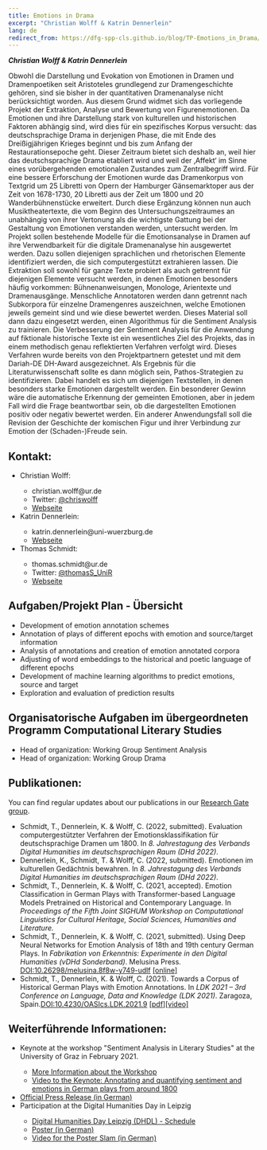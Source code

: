 ```yaml
---
title: Emotions in Drama
excerpt: "Christian Wolff & Katrin Dennerlein"
lang: de
redirect_from: https://dfg-spp-cls.github.io/blog/TP-Emotions_in_Drama/
---
```

***Christian Wolff & Katrin Dennerlein***

Obwohl die Darstellung und Evokation von Emotionen in Dramen und Dramenpoetiken seit Aristoteles grundlegend zur Dramengeschichte gehören, sind sie bisher in der quantitativen Dramenanalyse nicht berücksichtigt worden. Aus diesem Grund widmet sich das vorliegende Projekt der Extraktion, Analyse und Bewertung von Figurenemotionen. Da Emotionen und ihre Darstellung stark von kulturellen und historischen Faktoren abhängig sind, wird dies für ein spezifisches Korpus versucht: das deutschsprachige Drama in derjenigen Phase, die mit  Ende des Dreißigjährigen Krieges beginnt und bis zum Anfang der Restaurationsepoche geht. Dieser Zeitraum bietet sich deshalb an, weil hier das deutschsprachige Drama etabliert wird und weil der ‚Affekt‘ im Sinne eines vorübergehenden emotionalen Zustandes zum Zentralbegriff wird. Für eine bessere Erforschung der Emotionen wurde das Dramenkorpus von Textgrid um 25 Libretti von Opern der Hamburger Gänsemarktoper aus der Zeit von 1678-1730, 20 Libretti aus der Zeit um 1800 und 20 Wanderbühnenstücke erweitert. Durch diese Ergänzung können nun auch Musiktheatertexte, die vom Beginn des Untersuchungszeitraumes an unabhängig von ihrer Vertonung als die wichtigste Gattung bei der Gestaltung von Emotionen verstanden werden, untersucht werden. 
Im Projekt sollen bestehende Modelle für die Emotionsanalyse in Dramen auf ihre Verwendbarkeit für die digitale Dramenanalyse hin ausgewertet werden. Dazu sollen diejenigen sprachlichen und rhetorischen Elemente identifiziert werden, die sich computergestützt extrahieren lassen. Die Extraktion soll sowohl für ganze Texte probiert als auch getrennt für diejenigen Elemente versucht werden, in denen Emotionen besonders häufig vorkommen: Bühnenanweisungen, Monologe, Arientexte und Dramenausgänge. Menschliche Annotatoren werden dann getrennt nach Subkorpora für einzelne Dramengenres auszeichnen, welche Emotionen jeweils gemeint sind und wie diese bewertet werden. Dieses Material soll dann dazu eingesetzt werden, einen Algorithmus für die Sentiment Analysis zu trainieren. Die Verbesserung der Sentiment Analysis für die Anwendung auf fiktionale historische Texte ist ein wesentliches Ziel des Projekts, das in einem methodisch genau reflektierten Verfahren verfolgt wird. Dieses Verfahren wurde bereits von den Projektpartnern getestet und mit dem Dariah-DE DH-Award ausgezeichnet.
Als Ergebnis für die Literaturwissenschaft sollte es dann möglich sein, Pathos-Strategien zu identifizieren. Dabei handelt es sich um diejenigen Textstellen, in denen besonders starke Emotionen dargestellt werden. Ein besonderer Gewinn wäre die automatische Erkennung der gemeinten Emotionen, aber in jedem Fall wird die Frage beantwortbar sein, ob die dargestellten Emotionen positiv oder negativ bewertet werden. Ein anderer Anwendungsfall soll die Revision der Geschichte der komischen Figur und ihrer Verbindung zur Emotion der (Schaden-)Freude sein.

<h2>Kontakt:</h2>
<ul>
  <li>Christian Wolff:</li>
  <ul>
      <li>christian.wolff@ur.de</li>
      <li>Twitter: <a href="https://twitter.com/chriswolff">@chriswolff</a></li>
      <li><a href="https://www.uni-regensburg.de/sprache-literatur-kultur/medieninformatik/sekretariat-team/christian-wolff/">Webseite</a></li>
  </ul>
  <li>Katrin Dennerlein:</li>
    <ul>
      <li>katrin.dennerlein@uni-wuerzburg.de</li>
      <li><a href="https://www.germanistik.uni-wuerzburg.de/lehrstuehle/computerphilologie/mitarbeiter/dennerlein/">Webseite</a></li>
  </ul>
  <li>Thomas Schmidt:</li>
    <ul>
      <li>thomas.schmidt@ur.de</li>
      <li>Twitter: <a href="https://twitter.com/thomasS_UniR">@thomasS_UniR</a></li>
      <li><a href="https://www.uni-regensburg.de/sprache-literatur-kultur/medieninformatik/sekretariat-team/thomas-schmidt/index.html">Webseite</a></li>
    </ul>
  </ul>

<h2>Aufgaben/Projekt Plan - Übersicht</h2>
<ul>
  <li>Development of emotion annotation schemes</li>
  <li>Annotation of plays of different epochs with emotion and source/target information</li>
  <li>Analysis of annotations and creation of emotion annotated corpora</li>
  <li>Adjusting of word embeddings to the historical and poetic language of different epochs</li>
  <li>Development of machine learning algorithms to predict emotions, source and target</li>
  <li>Exploration and evaluation of prediction results</li>
</ul>

<h2>Organisatorische Aufgaben im übergeordneten Programm Computational Literary Studies</h2>
  <ul>
    <li>Head of organization: Working Group Sentiment Analysis</li>
    <li>Head of organization: Working Group Drama</li>
  </ul>

<h2>Publikationen:</h2>
  You can find regular updates about our publications in our <a href="https://www.researchgate.net/project/Emotions-in-Drama">Research Gate group</a>.
  <ul>

  <li>Schmidt, T., Dennerlein, K. & Wolff, C. (2022, submitted). Evaluation computergestützter Verfahren der Emotionsklassifikation für deutschsprachige Dramen um 1800. In <em>8. Jahrestagung des Verbands Digital Humanities im deutschsprachigen Raum (DHd 2022)</em>.</li>

  <li>Dennerlein, K., Schmidt, T. & Wolff, C. (2022, submitted). Emotionen im kulturellen Gedächtnis bewahren. In <em>8. Jahrestagung des Verbands Digital Humanities im deutschsprachigen Raum (DHd 2022)</em>.</li>

  <li>Schmidt, T., Dennerlein, K. & Wolff, C. (2021, accepted). Emotion Classification in German Plays with Transformer-based Language Models Pretrained on Historical and Contemporary Language. In <em>Proceedings of the Fifth Joint SIGHUM Workshop on Computational Linguistics for Cultural Heritage, Social Sciences, Humanities and Literature.</em></li>

  <li>Schmidt, T., Dennerlein, K. & Wolff, C. (2021, submitted). Using Deep Neural Networks for Emotion Analysis of 18th and 19th century German Plays. In <em>Fabrikation von Erkenntnis: Experimente in den Digital Humanities (vDHd Sonderband)</em>. Melusina Press. <a href="https://doi.org/10.26298/melusina.8f8w-y749-udlf">DOI:10.26298/melusina.8f8w-y749-udlf</a> <a href="https://doi.org/10.26298/melusina.8f8w-y749">[online]</a></li>

  <li>Schmidt, T., Dennerlein, K. & Wolff, C. (2021). Towards a Corpus of Historical German Plays with Emotion Annotations. In <em>LDK 2021 – 3rd Conference on Language, Data and Knowledge (LDK 2021)</em>. Zaragoza, Spain.<a href="https://doi.org/10.4230/OASIcs.LDK.2021.9">DOI:10.4230/OASIcs.LDK.2021.9</a> <a href="https://drops.dagstuhl.de/opus/volltexte/2021/14545/pdf/OASIcs-LDK-2021-9.pdf">[pdf]</a><a href="https://youtu.be/A5fVGfgd86E">[video]</a></li> 

  </ul>

<h2>Weiterführende Informationen:</h2>

<ul>
  <li>Keynote at the workshop "Sentiment Analysis in Literary Studies" at the University of Graz in February 2021.</li>
  <ul>
    <li><a href="https://informationsmodellierung.uni-graz.at/de/institut/veranstaltungen/sentiment-analysis-in-literary-studies-2021/">More Information about the Workshop</a></li>
    <li><a href="https://youtu.be/WvJ8BvaSJCw">Video to the Keynote: Annotating and quantifying sentiment and emotions in German plays from around 1800</a></li>
  </ul>
  <li><a href="https://www.uni-wuerzburg.de/fileadmin/uniwue/Presse/EinBLICK/2020/PDFs/ar202023.pdf">Official Press Release (in German)</a></li>
  <li>Participation at the Digital Humanities Day in Leipzig</li>
    <ul>
      <li><a href="https://fdhl.info/dhdl-2020/">Digital Humanities Day Leipzig (DHDL) - Schedule</a></li>
      <li><a href="https://fdhl.info/wp-content/uploads/2020/12/Poster_DINA4.pdf">Poster (in German)</a></li>
      <li><a href="https://youtu.be/9DdybUzN92E">Video for the Poster Slam (in German)</a></li>
  </ul>

 </ul>